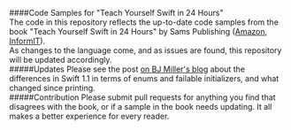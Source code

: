 ####Code Samples for "Teach Yourself Swift in 24 Hours"  
The code in this repository reflects the up-to-date code samples from the book "Teach Yourself Swift in 24 Hours" by Sams Publishing ([Amazon](http://www.amazon.com/gp/product/067233724X/ref=as_li_tl?ie=UTF8&camp=1789&creative=9325&creativeASIN=067233724X&linkCode=as2&tag=sifisoll-20&linkId=HWVLBL6WZJ55OXTW), [InformIT](http://click.linksynergy.com/link?id=k2q8qiHCM08&offerid=163217.2230969&type=2&murl=http%3A%2F%2Fwww.informit.com%2Ftitle%2F9780672337246)).  
As changes to the language come, and as issues are found, this repository will be updated accordingly.  
#####Updates
Please see the post [on BJ Miller's blog](http://bjmiller.me/post/106367636847/styswiftin24h-update) about the differences in Swift 1.1 in terms of enums and failable initializers, and what changed since printing.  
#####Contribution
Please submit pull requests for anything you find that disagrees with the book, or if a sample in the book needs updating. It all makes a better experience for every reader.
